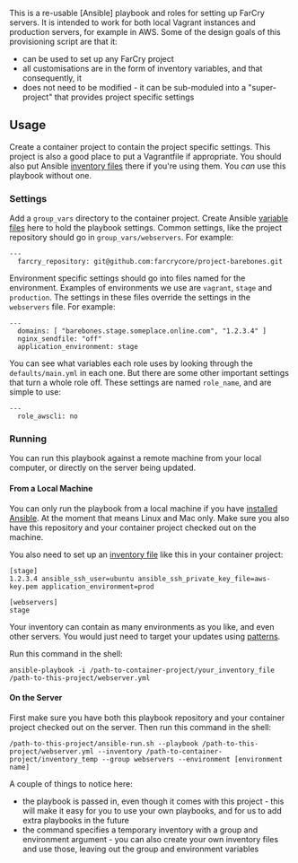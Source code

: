 This is a re-usable [Ansible] playbook and roles for setting up FarCry servers.
It is intended to work for both local Vagrant instances and production servers, 
for example in AWS. Some of the design goals of this provisioning script are
that it:

* can be used to set up any FarCry project
* all customisations are in the form of inventory variables, and that 
  consequently, it
* does not need to be modified - it can be sub-moduled into a "super-project"
  that provides project specific settings

## Usage

Create a container project to contain the project specific settings. This 
project is also a good place to put a Vagrantfile if appropriate. You should 
also put Ansible [inventory files] there if you're using them. You _can_ use 
this playbook without one.

### Settings

Add a `group_vars` directory to the container project. Create Ansible 
[variable files] here to hold the playbook settings. Common settings, like the
project repository should go in `group_vars/webservers`. For example:

    ---
      farcry_repository: git@github.com:farcrycore/project-barebones.git

Environment specific settings should go into files named for the environment.
Examples of environments we use are `vagrant`, `stage` and `production`. The
settings in these files override the settings in the `webservers` file. For
example:

    ---
      domains: [ "barebones.stage.someplace.online.com", "1.2.3.4" ]
      nginx_sendfile: "off"
      application_environment: stage

You can see what variables each role uses by looking through the 
`defaults/main.yml` in each one. But there are some other important settings
that turn a whole role off. These settings are named `role_name`, and are 
simple to use:

    ---
      role_awscli: no

### Running

You can run this playbook against a remote machine from your local computer,
or directly on the server being updated.

#### From a Local Machine

You can only run the playbook from a local machine if you have 
[installed Ansible]. At the moment that means Linux and Mac only. Make sure you
also have this repository and your container project checked out on the machine.

You also need to set up an [inventory file][inventory files] like this in your
container project:

    [stage]
    1.2.3.4 ansible_ssh_user=ubuntu ansible_ssh_private_key_file=aws-key.pem application_environment=prod
    
    [webservers]
    stage

Your inventory can contain as many environments as you like, and even other 
servers. You would just need to target your updates using [patterns]. 

Run this command in the shell:

    ansible-playbook -i /path-to-container-project/your_inventory_file /path-to-this-project/webserver.yml

#### On the Server

First make sure you have both this playbook repository and your container 
project checked out on the server. Then run this command in the shell:

    /path-to-this-project/ansible-run.sh --playbook /path-to-this-project/webserver.yml --inventory /path-to-container-project/inventory_temp --group webservers --environment [environment name]

A couple of things to notice here:

* the playbook is passed in, even though it comes with this project - this
  will make it easy for you to use your own playbooks, and for us to add extra
  playbooks in the future
* the command specifies a temporary inventory with a group and environment
  argument - you can also create your own inventory files and use those, 
  leaving out the group and environment variables

[Vagrant]: http://docs.ansible.com/index.html
[submodules]: http://git-scm.com/book/en/v2/Git-Tools-Submodules
[inventory files]: http://docs.ansible.com/intro_inventory.html
[variable files]: http://docs.ansible.com/playbooks_variables.html#variable-file-separation
[installed Ansible]: http://docs.ansible.com/intro_installation.html
[patterns]: http://docs.ansible.com/intro_patterns.html